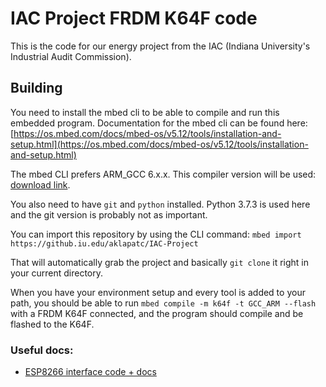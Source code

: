 # IAC Project FRDM K64F code
This is the code for our energy project from the IAC (Indiana University's Industrial Audit Commission).

## Building
You need to install the mbed cli to be able to compile and run this embedded program. Documentation for the mbed cli can be found here: [https://os.mbed.com/docs/mbed-os/v5.12/tools/installation-and-setup.html](https://os.mbed.com/docs/mbed-os/v5.12/tools/installation-and-setup.html)

The mbed CLI prefers ARM_GCC 6.x.x. This compiler version will be used: [download link](https://developer.arm.com/-/media/Files/downloads/gnu-rm/6-2017q2/gcc-arm-none-eabi-6-2017-q2-update-win32.zip?revision=d8809bf7-a431-49ee-98d5-0475d839f8f1?product=GNU%20Arm%20Embedded%20Toolchain,ZIP,,Windows,6-2017-q2-update).

You also need to have `git` and `python` installed. Python 3.7.3 is used here and the git version is probably not as important.

You can import this repository by using the CLI command: `mbed import https://github.iu.edu/aklapatc/IAC-Project`

That will automatically grab the project and basically `git clone` it right in your current directory.

When you have your environment setup and every tool is added to your path, you should be able to run `mbed compile -m k64f -t GCC_ARM --flash` with a FRDM K64F connected, and the program should compile and be flashed to the K64F.

### Useful docs:
+ [ESP8266 interface code + docs](https://os.mbed.com/teams/ESP8266/code/esp8266-driver/)